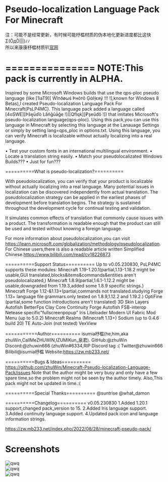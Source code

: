 # Pseudo-localization Language Pack For Minecraft

注：可能不是经常更新，有时候可能杼榅材质的伪本地化更新进度都比这快Σ(ŎдŎ|||)ﾉﾉ<br>所以来康康杼榅材质叭[官网](https://zw.mb233.net/index.php/zwpack)

===============
NOTE:This pack is currently in ALPHA.
===============

Inspired by some Microsoft Windows builds that use the qps-ploc pseudo language (like [1iaT9][ Ẅĭпðøωś Þнôтŏ Ģάŀļєяÿ !!! !],known for Windows 8 Betas),I created Pseudo-localization Language Pack For Minecraft(PsLP4MC).
This language pack added a language called [4oSWE][Þŝęǘďö Ŀấňḡūǡǧe !]([QfIqk][₽șeǔđŏ !]) that imitates Microsoft's pseudo-localization language(qps-ploc).
Using this pack,you can use this language in Minecraft by selecting this language at the Lanauage Settings or simply by setting lang=qps_ploc in options.txt.
Using this language, you can verify Minecraft is localizable without actually localizing into a real language.

 • Test your custom fonts in an international multilingual environment.
 • Locate a translation string easily.
 • Match your pseudolocalizated Windows Builds???
 • Just for fun???

==========What is pseudo-localization?==========

With pseudolocalization, you can verify that your product is localizable without actually localizing into a real language. Many potential issues in localization can be discovered independently from actual translation. The pseudolocalization strategy can be applied in the earliest phases of development before translation begins. The strategy is sustained throughout the development cycle for continual testing and validation.

It simulates common effects of translation that commonly cause issues with a product. The transformation is readable enough that the product can still be used and tested without knowing a foreign language.

For more information about pseudolocalization,you can visit https://learn.microsoft.com/globalization/methodology/pseudolocalization.
For Chinese users,there is also a readable article written Simplified Chinese.https://www.bilibili.com/read/cv18226873

==========Support Status==========
Up to v0.05.230830, PsLP4MC supports these modules:
Minecraft 1.19-1.20.1(partial,1.13-1.18.2 might be usable,GUI translated,blocks&items&commands&entities aren't pseudolocalizated,)
Minecraft 1.8.9(partial,1.6.1-1.12.2 might be usable,downgraded from 1.19.3,added some 1.8.9 specific strings.)
Minecraft Forge 1.12-&1.13+(partial,commands not translated.studying Forge 1.13+ language file grammars.only tested on 1.8.9,1.12.2 and 1.19.2.)
OptiFine (partial,some function introductions aren't translated)
3D Skin Layers
Autofish
BetterFps
Clay Core
Continuity
Forge Autofish
FSB-interop
Netease specific"fullscreenpopup"
Iris
Liteloader
Modern UI
Fabric Mod Menu (up to 5.0.2)
Minecraft Realms (Minecraft 1.13+)
Sodium (up to 0.4.6 build 20)
TE Auto-Join (not tested)
VexView


===========Author==========
isumia杼榅(he,him,aka zhuWin,CallMeZHUWIN,IZUMIKun_泉君).
GitHub:@zhuWin
Discord:@zhuwin666 (zhuWin#6334,RIP Discord tag :(
Twitter@zhuwin666
Bilibili@isumia杼榅
Website:https://zw.mb233.net/

==========Bugs & Ideas==========
https://github.com/zhuWin/Minecraft-Pseudo-localization-Language-Pack/issues
Note that the author might be very busy and only have a few spare time,so the problem might not be seen by the author timely.
Also,This pack might not be updated in time.:(

==========Special Thanks==========
@suntrise
@what_damon

==========Changelog==========
v0.05.230830
1.Added 1.20.1 support,changed pack_version to 15.
2.Added Iris language support. 
3.Added continuity language support. 
4.Updated pack icon and language information strings.

https://zw.mb233.net/index.php/2022/08/28/minecraft-pseudo-pack/

# Screenshots

![qwq](https://zw.mb233.net/wp-content/uploads/2022/08/23aaf18ca1d1a780.jpg)
<br>
![qwq](http://zw.mb233.net/wp-content/uploads/2023/01/2022-12-19_07.43.10.png)
<br>
![qwq](http://zw.mb233.net/wp-content/uploads/2023/01/2022-12-25_11.10.32.png)
<br>
